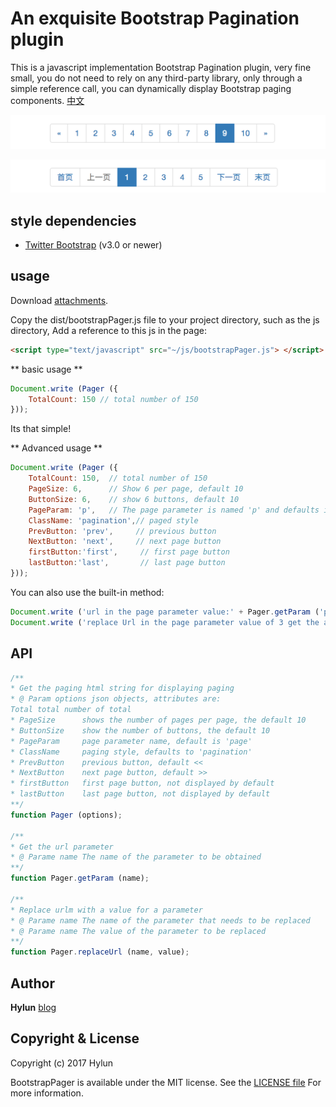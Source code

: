 # An exquisite Bootstrap Pagination plugin

This is a javascript implementation Bootstrap Pagination plugin, very fine small, you do not need to rely on any third-party library, only through a simple reference call, you can dynamically display Bootstrap paging components.
[中文](readme-CN.md)

![Style one](./asset/screenshot1.png)

![Style two](./asset/screenshot2.png)

## style dependencies
 - [Twitter Bootstrap](http://getbootstrap.com) (v3.0 or newer)

## usage
Download [attachments](https://github.com/hylun/BootstrapPager/releases/latest).

Copy the dist/bootstrapPager.js file to your project directory, such as the js directory,
Add a reference to this js in the page:

```html
<script type="text/javascript" src="~/js/bootstrapPager.js"> </script>
```

** basic usage **
```javascript
Document.write (Pager ({
    TotalCount: 150 // total number of 150
}));
```
Its that simple!


** Advanced usage **
```javascript
Document.write (Pager ({
    TotalCount: 150,  // total number of 150
    PageSize: 6,      // Show 6 per page, default 10
    ButtonSize: 6,    // show 6 buttons, default 10
    PageParam: 'p',   // The page parameter is named 'p' and defaults is 'page'
    ClassName: 'pagination',// paged style
    PrevButton: 'prev',     // previous button
    NextButton: 'next',     // next page button
    firstButton:'first',     // first page button
    lastButton:'last',       // last page button
}));
```

You can also use the built-in method:

```javascript
Document.write ('url in the page parameter value:' + Pager.getParam ('page'));
Document.write ('replace Url in the page parameter value of 3 get the address:' + Pager.replaceUrl ('page', 3));
```


## API
```javascript
/**
* Get the paging html string for displaying paging
* @ Param options json objects, attributes are:
Total total number of total
* PageSize      shows the number of pages per page, the default 10
* ButtonSize    show the number of buttons, the default 10
* PageParam     page parameter name, default is 'page'
* ClassName     paging style, defaults to 'pagination'
* PrevButton    previous button, default <<
* NextButton    next page button, default >>
* firstButton   first page button, not displayed by default
* lastButton    last page button, not displayed by default
**/
function Pager (options);

/**
* Get the url parameter
* @ Parame name The name of the parameter to be obtained
**/
function Pager.getParam (name);

/**
* Replace urlm with a value for a parameter
* @ Parame name The name of the parameter that needs to be replaced
* @ Parame name The value of the parameter to be replaced
**/
function Pager.replaceUrl (name, value);

```

## Author
**Hylun** [blog](http://blog.csdn.net/heylun)

## Copyright & License
Copyright (c) 2017 Hylun

BootstrapPager is available under the MIT license. See the [LICENSE file][7]
For more information.

[7]: ./LICENSE.txt